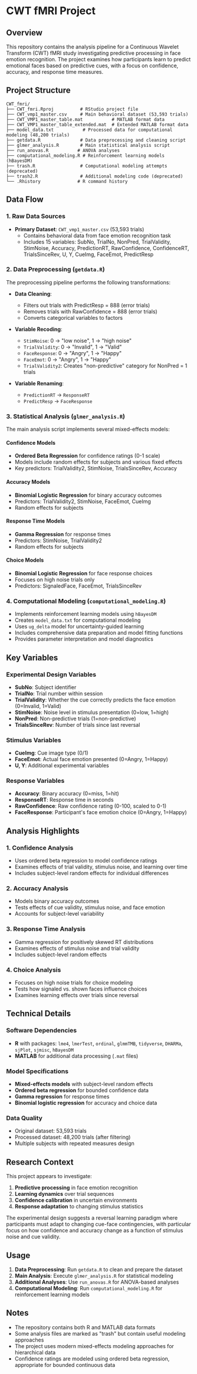 # CWT fMRI Project

## Overview

This repository contains the analysis pipeline for a Continuous Wavelet Transform (CWT) fMRI study investigating predictive processing in face emotion recognition. The project examines how participants learn to predict emotional faces based on predictive cues, with a focus on confidence, accuracy, and response time measures.

## Project Structure

```
CWT_fmri/
├── CWT_fmri.Rproj          # RStudio project file
├── CWT_vmp1_master.csv     # Main behavioral dataset (53,593 trials)
├── CWT_VMP1_master_table.mat           # MATLAB format data
├── CWT_VMP1_master_table_extended.mat  # Extended MATLAB format data
├── model_data.txt           # Processed data for computational modeling (48,200 trials)
├── getdata.R               # Data preprocessing and cleaning script
├── glmer_analysis.R        # Main statistical analysis script
├── run_anovas.R           # ANOVA analyses
├── computational_modeling.R # Reinforcement learning models (hBayesDM)
├── trash.R                 # Computational modeling attempts (deprecated)
├── trash2.R                # Additional modeling code (deprecated)
└── .Rhistory              # R command history
```

## Data Flow

### 1. Raw Data Sources
- **Primary Dataset**: `CWT_vmp1_master.csv` (53,593 trials)
  - Contains behavioral data from face emotion recognition task
  - Includes 15 variables: SubNo, TrialNo, NonPred, TrialValidity, StimNoise, Accuracy, PredictionRT, RawConfidence, ConfidenceRT, TrialsSinceRev, U, Y, CueImg, FaceEmot, PredictResp

### 2. Data Preprocessing (`getdata.R`)
The preprocessing pipeline performs the following transformations:

- **Data Cleaning**:
  - Filters out trials with PredictResp = 888 (error trials)
  - Removes trials with RawConfidence = 888 (error trials)
  - Converts categorical variables to factors

- **Variable Recoding**:
  - `StimNoise`: 0 → "low noise", 1 → "high noise"
  - `TrialValidity`: 0 → "Invalid", 1 → "Valid"
  - `FaceResponse`: 0 → "Angry", 1 → "Happy"
  - `FaceEmot`: 0 → "Angry", 1 → "Happy"
  - `TrialValidity2`: Creates "non-predictive" category for NonPred = 1 trials

- **Variable Renaming**:
  - `PredictionRT` → `ResponseRT`
  - `PredictResp` → `FaceResponse`

### 3. Statistical Analysis (`glmer_analysis.R`)

The main analysis script implements several mixed-effects models:

#### Confidence Models
- **Ordered Beta Regression** for confidence ratings (0-1 scale)
- Models include random effects for subjects and various fixed effects
- Key predictors: TrialValidity2, StimNoise, TrialsSinceRev, Accuracy

#### Accuracy Models
- **Binomial Logistic Regression** for binary accuracy outcomes
- Predictors: TrialValidity2, StimNoise, FaceEmot, CueImg
- Random effects for subjects

#### Response Time Models
- **Gamma Regression** for response times
- Predictors: StimNoise, TrialValidity2
- Random effects for subjects

#### Choice Models
- **Binomial Logistic Regression** for face response choices
- Focuses on high noise trials only
- Predictors: SignaledFace, FaceEmot, TrialsSinceRev

### 4. Computational Modeling (`computational_modeling.R`)
- Implements reinforcement learning models using `hBayesDM`
- Creates `model_data.txt` for computational modeling
- Uses `ug_delta` model for uncertainty-guided learning
- Includes comprehensive data preparation and model fitting functions
- Provides parameter interpretation and model diagnostics

## Key Variables

### Experimental Design Variables
- **SubNo**: Subject identifier
- **TrialNo**: Trial number within session
- **TrialValidity**: Whether the cue correctly predicts the face emotion (0=Invalid, 1=Valid)
- **StimNoise**: Noise level in stimulus presentation (0=low, 1=high)
- **NonPred**: Non-predictive trials (1=non-predictive)
- **TrialsSinceRev**: Number of trials since last reversal

### Stimulus Variables
- **CueImg**: Cue image type (0/1)
- **FaceEmot**: Actual face emotion presented (0=Angry, 1=Happy)
- **U, Y**: Additional experimental variables

### Response Variables
- **Accuracy**: Binary accuracy (0=miss, 1=hit)
- **ResponseRT**: Response time in seconds
- **RawConfidence**: Raw confidence rating (0-100, scaled to 0-1)
- **FaceResponse**: Participant's face emotion choice (0=Angry, 1=Happy)

## Analysis Highlights

### 1. Confidence Analysis
- Uses ordered beta regression to model confidence ratings
- Examines effects of trial validity, stimulus noise, and learning over time
- Includes subject-level random effects for individual differences

### 2. Accuracy Analysis
- Models binary accuracy outcomes
- Tests effects of cue validity, stimulus noise, and face emotion
- Accounts for subject-level variability

### 3. Response Time Analysis
- Gamma regression for positively skewed RT distributions
- Examines effects of stimulus noise and trial validity
- Includes subject-level random effects

### 4. Choice Analysis
- Focuses on high noise trials for choice modeling
- Tests how signaled vs. shown faces influence choices
- Examines learning effects over trials since reversal

## Technical Details

### Software Dependencies
- **R** with packages: `lme4`, `lmerTest`, `ordinal`, `glmmTMB`, `tidyverse`, `DHARMa`, `sjPlot`, `sjmisc`, `hBayesDM`
- **MATLAB** for additional data processing (`.mat` files)

### Model Specifications
- **Mixed-effects models** with subject-level random effects
- **Ordered beta regression** for bounded confidence data
- **Gamma regression** for response times
- **Binomial logistic regression** for accuracy and choice data

### Data Quality
- Original dataset: 53,593 trials
- Processed dataset: 48,200 trials (after filtering)
- Multiple subjects with repeated measures design

## Research Context

This project appears to investigate:
1. **Predictive processing** in face emotion recognition
2. **Learning dynamics** over trial sequences
3. **Confidence calibration** in uncertain environments
4. **Response adaptation** to changing stimulus statistics

The experimental design suggests a reversal learning paradigm where participants must adapt to changing cue-face contingencies, with particular focus on how confidence and accuracy change as a function of stimulus noise and cue validity.

## Usage

1. **Data Preprocessing**: Run `getdata.R` to clean and prepare the dataset
2. **Main Analysis**: Execute `glmer_analysis.R` for statistical modeling
3. **Additional Analyses**: Use `run_anovas.R` for ANOVA-based analyses
4. **Computational Modeling**: Run `computational_modeling.R` for reinforcement learning models

## Notes

- The repository contains both R and MATLAB data formats
- Some analysis files are marked as "trash" but contain useful modeling approaches
- The project uses modern mixed-effects modeling approaches for hierarchical data
- Confidence ratings are modeled using ordered beta regression, appropriate for bounded continuous data 